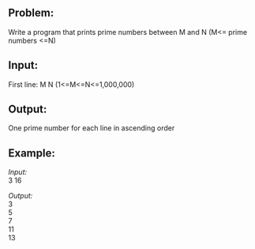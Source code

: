 Problem:
--
Write a program that prints prime numbers between M and N (M<= prime numbers <=N)

Input:
--
First line: M N (1<=M<=N<=1,000,000)

Output:
---
One prime number for each line in ascending order


Example:
--
_Input:_  
3 16

_Output:_   
3  
5  
7  
11  
13  

